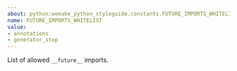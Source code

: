 ```yaml
---
about: python:wemake_python_styleguide.constants.FUTURE_IMPORTS_WHITELIST
name: FUTURE_IMPORTS_WHITELIST
value:
- annotations
- generator_stop
---
```


List of allowed `__future__` imports.